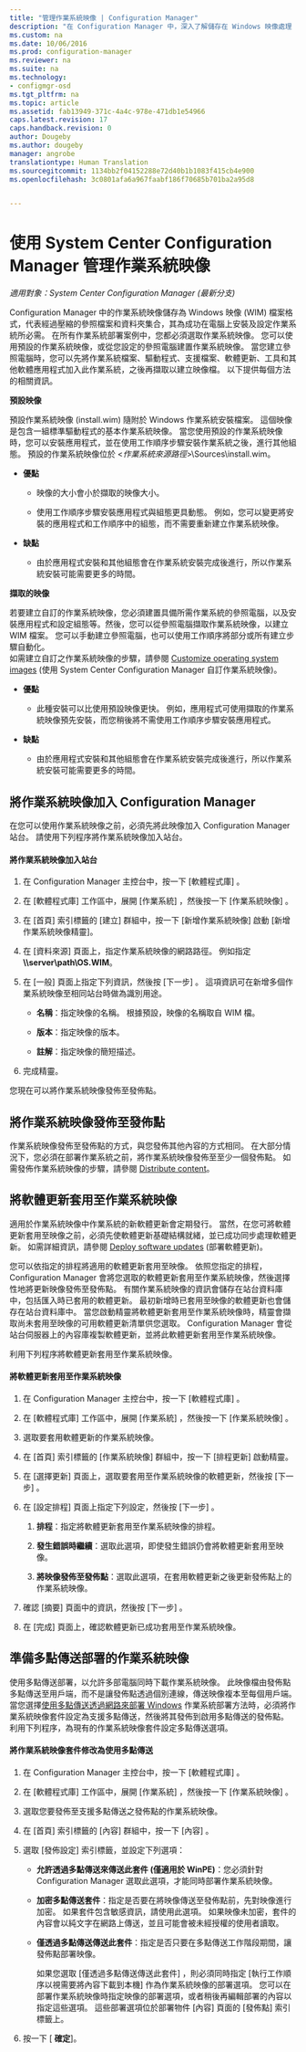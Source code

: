 ```yaml
---
title: "管理作業系統映像 | Configuration Manager"
description: "在 Configuration Manager 中，深入了解儲存在 Windows 映像處理 (WIM) 檔案中的作業系統映像管理方法。"
ms.custom: na
ms.date: 10/06/2016
ms.prod: configuration-manager
ms.reviewer: na
ms.suite: na
ms.technology:
- configmgr-osd
ms.tgt_pltfrm: na
ms.topic: article
ms.assetid: fab13949-371c-4a4c-978e-471db1e54966
caps.latest.revision: 17
caps.handback.revision: 0
author: Dougeby
ms.author: dougeby
manager: angrobe
translationtype: Human Translation
ms.sourcegitcommit: 1134bb2f04152288e72d40b1b1083f415cb4e900
ms.openlocfilehash: 3c0801afa6a967faabf186f70685b701ba2a95d8


---
```

# <a name="manage-operating-system-images-with-system-center-configuration-manager"></a>使用 System Center Configuration Manager 管理作業系統映像

*適用對象：System Center Configuration Manager (最新分支)*

Configuration Manager 中的作業系統映像儲存為 Windows 映像 (WIM) 檔案格式，代表經過壓縮的參照檔案和資料夾集合，其為成功在電腦上安裝及設定作業系統所必需。 在所有作業系統部署案例中，您都必須選取作業系統映像。   您可以使用預設的作業系統映像，或從您設定的參照電腦建置作業系統映像。 當您建立參照電腦時，您可以先將作業系統檔案、驅動程式、支援檔案、軟體更新、工具和其他軟體應用程式加入此作業系統，之後再擷取以建立映像檔。 以下提供每個方法的相關資訊。  

 **預設映像**  

 預設作業系統映像 (install.wim) 隨附於 Windows 作業系統安裝檔案。 這個映像是包含一組標準驅動程式的基本作業系統映像。 當您使用預設的作業系統映像時，您可以安裝應用程式，並在使用工作順序步驟安裝作業系統之後，進行其他組態。  預設的作業系統映像位於 <*作業系統來源路徑*>\Sources\install.wim。  

-   **優點**  

    -   映像的大小會小於擷取的映像大小。  

    -   使用工作順序步驟安裝應用程式與組態更具動態。 例如，您可以變更將安裝的應用程式和工作順序中的組態，而不需要重新建立作業系統映像。  

-   **缺點**  

    -   由於應用程式安裝和其他組態會在作業系統安裝完成後進行，所以作業系統安裝可能需要更多的時間。  

 **擷取的映像**  

 若要建立自訂的作業系統映像，您必須建置具備所需作業系統的參照電腦，以及安裝應用程式和設定組態等。然後，您可以從參照電腦擷取作業系統映像，以建立 WIM 檔案。 您可以手動建立參照電腦，也可以使用工作順序將部分或所有建立步驟自動化。   
如需建立自訂之作業系統映像的步驟，請參閱 [Customize operating system images](customize-operating-system-images.md) (使用 System Center Configuration Manager 自訂作業系統映像)。  

-   **優點**  

    -   此種安裝可以比使用預設映像更快。 例如，應用程式可使用擷取的作業系統映像預先安裝，而您稍後將不需使用工作順序步驟安裝應用程式。  

-   **缺點**  

    -   由於應用程式安裝和其他組態會在作業系統安裝完成後進行，所以作業系統安裝可能需要更多的時間。  


##  <a name="a-namebkmkaddosimagesa-add-operating-system-images-to-configuration-manager"></a><a name="BKMK_AddOSImages"></a> 將作業系統映像加入 Configuration Manager  
 在您可以使用作業系統映像之前，必須先將此映像加入 Configuration Manager 站台。 請使用下列程序將作業系統映像加入站台。  

#### <a name="to-add-an-operating-system-image-to-a-site"></a>將作業系統映像加入站台  

1.  在 Configuration Manager 主控台中，按一下 [軟體程式庫] 。  

2.  在 [軟體程式庫]  工作區中，展開 [作業系統] ，然後按一下 [作業系統映像] 。  

3.  在 [首頁]  索引標籤的 [建立]  群組中，按一下 [新增作業系統映像]  啟動 [新增作業系統映像精靈]。  

4.  在 [資料來源]  頁面上，指定作業系統映像的網路路徑。 例如指定 **\\\server\path\OS.WIM**。  

5.  在 [一般]  頁面上指定下列資訊，然後按 [下一步] 。 這項資訊可在新增多個作業系統映像至相同站台時做為識別用途。  

    -   **名稱**：指定映像的名稱。 根據預設，映像的名稱取自 WIM 檔。  

    -   **版本**：指定映像的版本。  

    -   **註解**：指定映像的簡短描述。  

6.  完成精靈。  

 您現在可以將作業系統映像發佈至發佈點。  

##  <a name="a-namebkmkdistributebootimagesa-distribute-operating-system-images-to-distribution-points"></a><a name="BKMK_DistributeBootImages"></a> 將作業系統映像發佈至發佈點  
 作業系統映像發佈至發佈點的方式，與您發佈其他內容的方式相同。 在大部分情況下，您必須在部署作業系統之前，將作業系統映像發佈至至少一個發佈點。 如需發佈作業系統映像的步驟，請參閱 [Distribute content](../../core/servers/deploy/configure/deploy-and-manage-content.md#a-namebkmkdistributea-distribute-content)。  

##  <a name="a-namebkmkosimagesapplyupdatesa-apply-software-updates-to-an-operating-system-image"></a><a name="BKMK_OSImagesApplyUpdates"></a> 將軟體更新套用至作業系統映像  
 適用於作業系統映像中作業系統的新軟體更新會定期發行。 當然，在您可將軟體更新套用至映像之前，必須先使軟體更新基礎結構就緒，並已成功同步處理軟體更新。 如需詳細資訊，請參閱 [Deploy software updates](../../sum/deploy-use/deploy-software-updates.md) (部署軟體更新)。  

 您可以依指定的排程將適用的軟體更新套用至映像。 依照您指定的排程，Configuration Manager 會將您選取的軟體更新套用至作業系統映像，然後選擇性地將更新映像發佈至發佈點。 有關作業系統映像的資訊會儲存在站台資料庫中，包括匯入時已套用的軟體更新。 最初新增時已套用至映像的軟體更新也會儲存在站台資料庫中。 當您啟動精靈將軟體更新套用至作業系統映像時，精靈會擷取尚未套用至映像的可用軟體更新清單供您選取。 Configuration Manager 會從站台伺服器上的內容庫複製軟體更新，並將此軟體更新套用至作業系統映像。  

 利用下列程序將軟體更新套用至作業系統映像。  

#### <a name="to-apply-software-updates-to-an-operating-system-image"></a>將軟體更新套用至作業系統映像  

1.  在 Configuration Manager 主控台中，按一下 [軟體程式庫] 。  

2.  在 [軟體程式庫]  工作區中，展開 [作業系統] ，然後按一下 [作業系統映像] 。  

3.  選取要套用軟體更新的作業系統映像。  

4.  在 [首頁]  索引標籤的 [作業系統映像]  群組中，按一下 [排程更新]  啟動精靈。  

5.  在 [選擇更新]  頁面上，選取要套用至作業系統映像的軟體更新，然後按 [下一步] 。  

6.  在 [設定排程]  頁面上指定下列設定，然後按 [下一步] 。  

    1.  **排程**：指定將軟體更新套用至作業系統映像的排程。  

    2.  **發生錯誤時繼續**：選取此選項，即使發生錯誤仍會將軟體更新套用至映像。  

    3.  **將映像發佈至發佈點**：選取此選項，在套用軟體更新之後更新發佈點上的作業系統映像。  

7.  確認 [摘要]  頁面中的資訊，然後按 [下一步] 。  

8.  在 [完成]  頁面上，確認軟體更新已成功套用至作業系統映像。  

##  <a name="a-namebkmkosimagemulticasta-prepare-the-operating-system-image-for-multicast-deployments"></a><a name="BKMK_OSImageMulticast"></a> 準備多點傳送部署的作業系統映像  
 使用多點傳送部署，以允許多部電腦同時下載作業系統映像。 此映像檔由發佈點多點傳送至用戶端，而不是讓發佈點透過個別連線，傳送映像複本至每個用戶端。 當您選擇[使用多點傳送透過網路來部署 Windows](../deploy-use/use-multicast-to-deploy-windows-over-the-network.md) 作業系統部署方法時，必須將作業系統映像套件設定為支援多點傳送，然後將其發佈到啟用多點傳送的發佈點。 利用下列程序，為現有的作業系統映像套件設定多點傳送選項。  

#### <a name="to-modify-an-operating-system-image-package-to-use-multicast"></a>將作業系統映像套件修改為使用多點傳送  

1.  在 Configuration Manager 主控台中，按一下 [軟體程式庫] 。  

2.  在 [軟體程式庫]  工作區中，展開 [作業系統] ，然後按一下 [作業系統映像] 。  

3.  選取您要發佈至支援多點傳送之發佈點的作業系統映像。  

4.  在 [首頁]  索引標籤的 [內容]  群組中，按一下 [內容] 。  

5.  選取 [發佈設定]  索引標籤，並設定下列選項：  

    -   **允許透過多點傳送來傳送此套件 (僅適用於 WinPE)**：您必須針對 Configuration Manager 選取此選項，才能同時部署作業系統映像。  

    -   **加密多點傳送套件**：指定是否要在將映像傳送至發佈點前，先對映像進行加密。 如果套件包含敏感資訊，請使用此選項。 如果映像未加密，套件的內容會以純文字在網路上傳送，並且可能會被未經授權的使用者讀取。  

    -   **僅透過多點傳送傳送此套件**：指定是否只要在多點傳送工作階段期間，讓發佈點部署映像。  

         如果您選取 [僅透過多點傳送傳送此套件] ，則必須同時指定 [執行工作順序以視需要將內容下載到本機]  作為作業系統映像的部署選項。 您可以在部署作業系統映像時指定映像的部署選項，或者稍後再編輯部署的內容以指定這些選項。 這些部署選項位於部署物件 [內容]  頁面的 [發佈點]  索引標籤上。  

6.  按一下 [ **確定**]。  



<!--HONumber=Nov16_HO1-->


